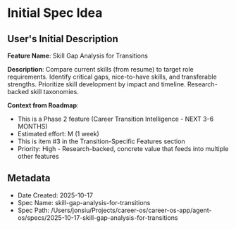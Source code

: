 # Initial Spec Idea

## User's Initial Description

**Feature Name**: Skill Gap Analysis for Transitions

**Description**: Compare current skills (from resume) to target role requirements. Identify critical gaps, nice-to-have skills, and transferable strengths. Prioritize skill development by impact and timeline. Research-backed skill taxonomies.

**Context from Roadmap**:
- This is a Phase 2 feature (Career Transition Intelligence - NEXT 3-6 MONTHS)
- Estimated effort: M (1 week)
- This is item #3 in the Transition-Specific Features section
- Priority: High - Research-backed, concrete value that feeds into multiple other features

## Metadata
- Date Created: 2025-10-17
- Spec Name: skill-gap-analysis-for-transitions
- Spec Path: /Users/jonsiu/Projects/career-os/career-os-app/agent-os/specs/2025-10-17-skill-gap-analysis-for-transitions
